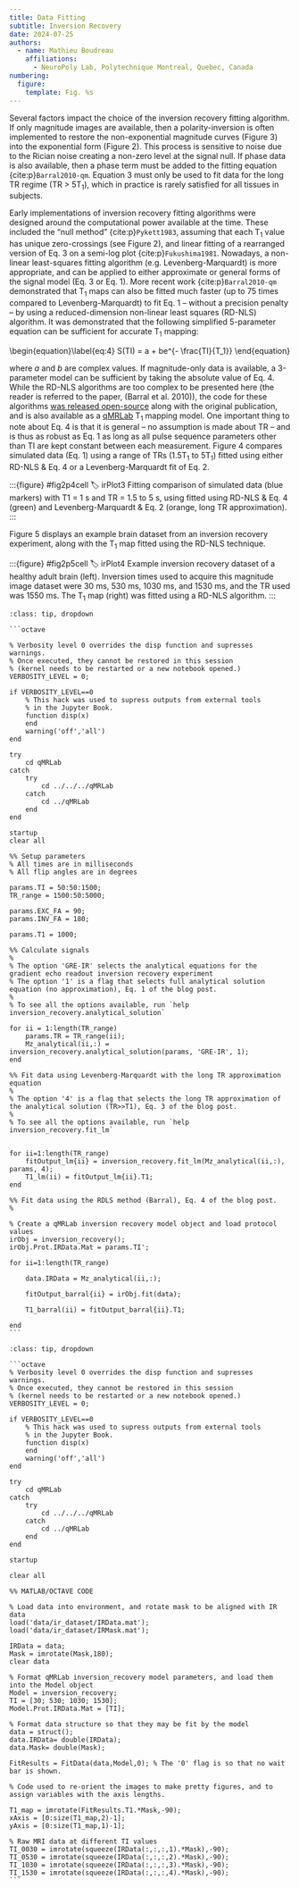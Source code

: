 ```yaml
---
title: Data Fitting
subtitle: Inversion Recovery
date: 2024-07-25
authors:
  - name: Mathieu Boudreau
    affiliations:
      - NeuroPoly Lab, Polytechnique Montreal, Quebec, Canada
numbering:
  figure:
    template: Fig. %s
---
```


Several factors impact the choice of the inversion recovery fitting algorithm.  If only magnitude images are available, then a polarity-inversion is often implemented to restore the non-exponential magnitude curves (Figure 3) into the exponential form (Figure 2). This process is sensitive to noise due to the Rician noise creating a non-zero level at the signal null. If phase data is also available, then a phase term must be added to the fitting equation {cite:p}`Barral2010-qm`. Equation 3 must only be used to fit data for the long TR regime (TR > 5T<sub>1</sub>), which in practice is rarely satisfied for all tissues in subjects.

Early implementations of inversion recovery fitting algorithms were designed around the computational power available at the time. These included the “null method” {cite:p}`Pykett1983`, assuming that each T<sub>1</sub> value has unique zero-crossings (see Figure 2), and linear fitting of a rearranged version of Eq. 3 on a semi-log plot {cite:p}`Fukushima1981`. Nowadays, a non-linear least-squares fitting algorithm (e.g. Levenberg-Marquardt) is more appropriate, and can be applied to either approximate or general forms of the signal model (Eq. 3 or Eq. 1). More recent work {cite:p}`Barral2010-qm` demonstrated that T<sub>1</sub> maps can also be fitted much faster (up to 75 times compared to Levenberg-Marquardt) to fit  Eq. 1 – without a precision penalty – by using a reduced-dimension non-linear least squares (RD-NLS) algorithm. It was demonstrated that the following simplified 5-parameter equation can be sufficient for accurate T<sub>1</sub> mapping:

\begin{equation}\label{eq:4}
S(TI) = a + be^{- \frac{TI}{T_1}}
\end{equation}

where <i>a</i> and <i>b</i> are complex values. If magnitude-only data is available, a 3-parameter model can be sufficient by taking the absolute value of Eq. 4.  While the RD-NLS algorithms are too complex to be presented here (the reader is referred to the paper, (Barral et al. 2010)),  the code for these algorithms [was released open-source](http://www-mrsrl.stanford.edu/~jbarral/t1map.html) along with the original publication, and is also available as a [qMRLab](https://github.com/qMRLab/qMRLab) T<sub>1</sub> mapping model. One important thing to note about Eq. 4 is that it is general – no assumption is made about TR – and is thus as robust as Eq. 1 as long as all pulse sequence parameters other than TI are kept constant between each measurement. Figure 4 compares simulated data (Eq. 1) using a range of TRs (1.5T<sub>1</sub> to 5T<sub>1</sub>) fitted using either RD-NLS & Eq. 4 or a Levenberg-Marquardt fit of Eq. 2.


:::{figure} #fig2p4cell
:label: irPlot3
Fitting comparison of simulated data (blue markers) with T1 = 1 s and TR = 1.5 to 5 s, using fitted using RD-NLS & Eq. 4 (green) and Levenberg-Marquardt & Eq. 2 (orange, long TR approximation).
:::


Figure 5 displays an example brain dataset from an inversion recovery experiment, along with the T<sub>1</sub> map fitted using the RD-NLS technique.


:::{figure} #fig2p5cell
:label: irPlot4
Example inversion recovery dataset of a healthy adult brain (left). Inversion times used to acquire this magnitude image dataset were 30 ms, 530 ms, 1030 ms, and 1530 ms, and the TR used was 1550 ms. The T<sub>1</sub> map (right) was fitted using a RD-NLS algorithm.
:::


````{admonition} Click here to view the qMRLab (MATLAB/Octave) code that generated Figure 4.
:class: tip, dropdown

```octave

% Verbosity level 0 overrides the disp function and supresses warnings.
% Once executed, they cannot be restored in this session
% (kernel needs to be restarted or a new notebook opened.)
VERBOSITY_LEVEL = 0;

if VERBOSITY_LEVEL==0
    % This hack was used to supress outputs from external tools
    % in the Jupyter Book.
    function disp(x)
    end
    warning('off','all')
end

try
    cd qMRLab
catch
    try
        cd ../../../qMRLab
    catch
        cd ../qMRLab
    end
end

startup
clear all

%% Setup parameters
% All times are in milliseconds
% All flip angles are in degrees

params.TI = 50:50:1500;
TR_range = 1500:50:5000;

params.EXC_FA = 90;
params.INV_FA = 180;

params.T1 = 1000;

%% Calculate signals
%
% The option 'GRE-IR' selects the analytical equations for the gradient echo readout inversion recovery experiment
% The option '1' is a flag that selects full analytical solution equation (no approximation), Eq. 1 of the blog post.
%
% To see all the options available, run `help inversion_recovery.analytical_solution`

for ii = 1:length(TR_range)
    params.TR = TR_range(ii);
    Mz_analytical(ii,:) = inversion_recovery.analytical_solution(params, 'GRE-IR', 1);
end

%% Fit data using Levenberg-Marquardt with the long TR approximation equation
%
% The option '4' is a flag that selects the long TR approximation of the analytical solution (TR>>T1), Eq. 3 of the blog post.
%
% To see all the options available, run `help inversion_recovery.fit_lm`


for ii=1:length(TR_range)
    fitOutput_lm{ii} = inversion_recovery.fit_lm(Mz_analytical(ii,:), params, 4);
    T1_lm(ii) = fitOutput_lm{ii}.T1;
end

%% Fit data using the RDLS method (Barral), Eq. 4 of the blog post.
%

% Create a qMRLab inversion recovery model object and load protocol values
irObj = inversion_recovery();
irObj.Prot.IRData.Mat = params.TI';

for ii=1:length(TR_range)

    data.IRData = Mz_analytical(ii,:);

    fitOutput_barral{ii} = irObj.fit(data);

    T1_barral(ii) = fitOutput_barral{ii}.T1;

end
```

````


````{admonition} Click here to view the qMRLab (MATLAB/Octave) code that generated Figure 5.
:class: tip, dropdown

```octave
% Verbosity level 0 overrides the disp function and supresses warnings.
% Once executed, they cannot be restored in this session
% (kernel needs to be restarted or a new notebook opened.)
VERBOSITY_LEVEL = 0;

if VERBOSITY_LEVEL==0
    % This hack was used to supress outputs from external tools
    % in the Jupyter Book.
    function disp(x)
    end
    warning('off','all')
end

try
    cd qMRLab
catch
    try
        cd ../../../qMRLab
    catch
        cd ../qMRLab
    end
end

startup

clear all

%% MATLAB/OCTAVE CODE

% Load data into environment, and rotate mask to be aligned with IR data
load('data/ir_dataset/IRData.mat');
load('data/ir_dataset/IRMask.mat');

IRData = data;
Mask = imrotate(Mask,180);
clear data

% Format qMRLab inversion_recovery model parameters, and load them into the Model object
Model = inversion_recovery; 
TI = [30; 530; 1030; 1530];
Model.Prot.IRData.Mat = [TI];

% Format data structure so that they may be fit by the model
data = struct();
data.IRData= double(IRData);
data.Mask= double(Mask);

FitResults = FitData(data,Model,0); % The '0' flag is so that no wait bar is shown.

% Code used to re-orient the images to make pretty figures, and to assign variables with the axis lengths.

T1_map = imrotate(FitResults.T1.*Mask,-90);
xAxis = [0:size(T1_map,2)-1];
yAxis = [0:size(T1_map,1)-1];

% Raw MRI data at different TI values
TI_0030 = imrotate(squeeze(IRData(:,:,:,1).*Mask),-90);
TI_0530 = imrotate(squeeze(IRData(:,:,:,2).*Mask),-90);
TI_1030 = imrotate(squeeze(IRData(:,:,:,3).*Mask),-90);
TI_1530 = imrotate(squeeze(IRData(:,:,:,4).*Mask),-90);
```

````
